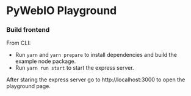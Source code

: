 # PyWebIO Playground

### Build frontend

From CLI:
- Run `yarn` and `yarn prepare` to install dependencies and build the example node package.
- Run `yarn run start` to start the express server.

After staring the express server go to http://localhost:3000 to open the playground page.
